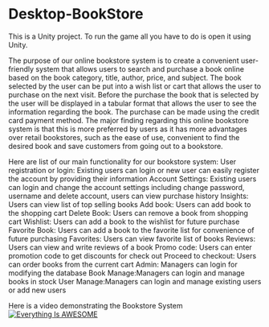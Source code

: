 # Desktop-BookStore
This is a Unity project. To run the game all you have to do is open it using Unity.       

The purpose of our online bookstore system is to create a convenient user-friendly system that allows users to search and purchase a book online based on the book category, title, author, price, and subject. The book selected by the user can be put into a wish list or cart that allows the user to purchase on the next visit. Before the purchase the book that is selected by the user will be displayed in a tabular format that allows the user to see the information regarding the book. The purchase can be made using the credit card payment method. The major finding regarding this online bookstore system is that this is more preferred by users as it has more advantages over retail bookstores, such as the ease of use, convenient to find the desired book and save customers from going out to a bookstore.


Here are list of our main functionality for our bookstore system: 
User registration or login: Existing users can login or new user can easily register the account by providing their information
Account Settings: Existing users can login and change the account settings including change password, username and delete account, users can view purchase history
Insights: Users can view list of top selling books
Add book: Users can add book to the shopping cart
Delete Book: Users can remove a book from shopping cart 
Wishlist:  Users can add a book to the wishlist for future purchase 
Favorite Book: Users can add a book to the favorite list for convenience of future purchasing
Favorites: Users can view favorite list of books 
Reviews: Users can view and write reviews of a book
Promo code: Users can enter promotion code to get discounts for check out
Proceed to checkout: Users can order books from the current cart
Admin: Managers can login for modifying the database
Book Manage:Managers can login and manage books in stock
User Manage:Managers can login and manage existing users or add new users


Here is a video demonstrating the Bookstore System        
[![Everything Is AWESOME](https://imgur.com/a/MzYnza5)](https://www.youtube.com/watch?v=-dGXkLvUpZQ&feature=youtu.be "Everything Is AWESOME")
